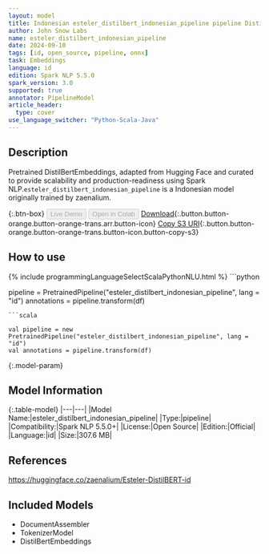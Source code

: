 ```yaml
---
layout: model
title: Indonesian esteler_distilbert_indonesian_pipeline pipeline DistilBertEmbeddings from zaenalium
author: John Snow Labs
name: esteler_distilbert_indonesian_pipeline
date: 2024-09-10
tags: [id, open_source, pipeline, onnx]
task: Embeddings
language: id
edition: Spark NLP 5.5.0
spark_version: 3.0
supported: true
annotator: PipelineModel
article_header:
  type: cover
use_language_switcher: "Python-Scala-Java"
---
```


## Description

Pretrained DistilBertEmbeddings, adapted from Hugging Face and curated to provide scalability and production-readiness using Spark NLP.`esteler_distilbert_indonesian_pipeline` is a Indonesian model originally trained by zaenalium.

{:.btn-box}
<button class="button button-orange" disabled>Live Demo</button>
<button class="button button-orange" disabled>Open in Colab</button>
[Download](https://s3.amazonaws.com/auxdata.johnsnowlabs.com/public/models/esteler_distilbert_indonesian_pipeline_id_5.5.0_3.0_1725946536744.zip){:.button.button-orange.button-orange-trans.arr.button-icon}
[Copy S3 URI](s3://auxdata.johnsnowlabs.com/public/models/esteler_distilbert_indonesian_pipeline_id_5.5.0_3.0_1725946536744.zip){:.button.button-orange.button-orange-trans.button-icon.button-copy-s3}

## How to use



<div class="tabs-box" markdown="1">
{% include programmingLanguageSelectScalaPythonNLU.html %}
```python

pipeline = PretrainedPipeline("esteler_distilbert_indonesian_pipeline", lang = "id")
annotations =  pipeline.transform(df)   

```
```scala

val pipeline = new PretrainedPipeline("esteler_distilbert_indonesian_pipeline", lang = "id")
val annotations = pipeline.transform(df)

```
</div>

{:.model-param}
## Model Information

{:.table-model}
|---|---|
|Model Name:|esteler_distilbert_indonesian_pipeline|
|Type:|pipeline|
|Compatibility:|Spark NLP 5.5.0+|
|License:|Open Source|
|Edition:|Official|
|Language:|id|
|Size:|307.6 MB|

## References

https://huggingface.co/zaenalium/Esteler-DistilBERT-id

## Included Models

- DocumentAssembler
- TokenizerModel
- DistilBertEmbeddings